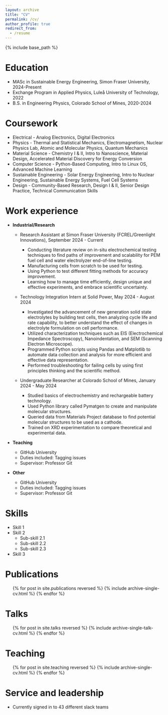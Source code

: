 ```yaml
---
layout: archive
title: "CV"
permalink: /cv/
author_profile: true
redirect_from:
  - /resume
---
```


{% include base_path %}

Education
======
* MASc in Sustainable Energy Engineering, Simon Fraser University, 2024-Present
* Exchange Program in Applied Physics, Luleå University of Technology, 2022
* B.S. in Engineering Physics, Colorado School of Mines, 2020-2024

Coursework
======
* Electrical - Analog Electronics, Digital Electronics
* Physics - Thermal and Statistical Mechanics, Electromagnetism, Nuclear Physics Lab, Atomic and Molecular Physics, Quantum Mechanics
* Material Science - Chemistry I & II, Intro to Nanoscience, Material Design, Accelerated Material Discovery for Energy Conversion
* Computer Science - Python-Based Computing, Intro to Linux OS, Advanced Machine Learning
* Sustainable Engineering - Solar Energy Engineering, Intro to Nuclear Engineering, Sustainable Energy Systems, Fuel Cell Systems
* Design - Community-Based Research, Design I & II, Senior Design Practice, Technical Communication Skills

Work experience
======
* **Industrial/Research**
  * Research Assistant at Simon Fraser University (FCREL/Greenlight Innovations), September 2024 - Current
    * Conducting literature review on in-situ electrochemical testing techniques to find paths of improvement and scalability for PEM fuel cell and water electrolyzer end-of-line testing.
    * Manufacturing cells from scratch to be used for testing.
    * Using Python to test different fitting methods for accuracy improvement.
    * Learning how to manage time efficiently, design unique and effective experiments, and embrace scientific uncertainty.

  * Technology Integration Intern at Solid Power, May 2024 - August 2024                                                                  
    * Investigated the advancement of new generation solid state electrolytes by building test cells, then analyzing cycle life and rate capability, to better understand the effect of changes in electrolyte          formulation on cell performance.
    * Utilized characterization techniques such as EIS (Electrochemical Impedance Spectroscopy), Nanoindentation, and SEM (Scanning Electron Microscope).
    * Programmed Python scripts using Pandas and Matplotlib to automate data collection and analysis for more efficient and effective data representation.
    * Performed troubleshooting for failing cells by using first principles thinking and the scientific method.
 
  * Undergraduate Researcher at Colorado School of Mines, January 2024 - May 2024
    * Studied basics of electrochemistry and rechargeable battery technology.
    * Used Python library called Pymatgen to create and manipulate molecular structures.
    * Queried data from Materials Project database to find potential molecular structures to be used as a cathode.
    * Trained on XRD experimentation to compare theoretical and experimental data.


* **Teaching**
  * GitHub University
  * Duties included: Tagging issues
  * Supervisor: Professor Git
 
* **Other**
  * GitHub University
  * Duties included: Tagging issues
  * Supervisor: Professor Git
  
Skills
======
* Skill 1
* Skill 2
  * Sub-skill 2.1
  * Sub-skill 2.2
  * Sub-skill 2.3
* Skill 3

Publications
======
  <ul>{% for post in site.publications reversed %}
    {% include archive-single-cv.html %}
  {% endfor %}</ul>
  
Talks
======
  <ul>{% for post in site.talks reversed %}
    {% include archive-single-talk-cv.html  %}
  {% endfor %}</ul>
  
Teaching
======
  <ul>{% for post in site.teaching reversed %}
    {% include archive-single-cv.html %}
  {% endfor %}</ul>
  
Service and leadership
======
* Currently signed in to 43 different slack teams
